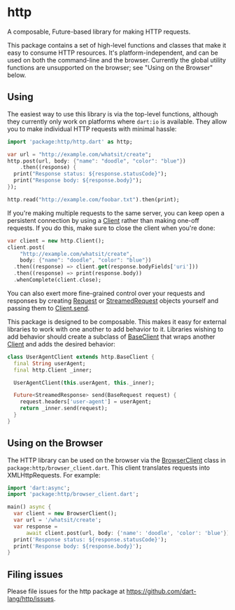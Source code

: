 # http

A composable, Future-based library for making HTTP requests.

This package contains a set of high-level functions and classes that make it
easy to consume HTTP resources. It's platform-independent, and can be used on
both the command-line and the browser. Currently the global utility functions
are unsupported on the browser; see "Using on the Browser" below.

## Using

The easiest way to use this library is via the top-level functions, although
they currently only work on platforms where `dart:io` is available. They allow
you to make individual HTTP requests with minimal hassle:

```dart
import 'package:http/http.dart' as http;

var url = "http://example.com/whatsit/create";
http.post(url, body: {"name": "doodle", "color": "blue"})
    .then((response) {
  print("Response status: ${response.statusCode}");
  print("Response body: ${response.body}");
});

http.read("http://example.com/foobar.txt").then(print);
```

If you're making multiple requests to the same server, you can keep open a
persistent connection by using a [Client][] rather than making one-off requests.
If you do this, make sure to close the client when you're done:

```dart
var client = new http.Client();
client.post(
    "http://example.com/whatsit/create",
    body: {"name": "doodle", "color": "blue"})
  .then((response) => client.get(response.bodyFields['uri']))
  .then((response) => print(response.body))
  .whenComplete(client.close);
```

You can also exert more fine-grained control over your requests and responses by
creating [Request][] or [StreamedRequest][] objects yourself and passing them to
[Client.send][].

[Request]: https://www.dartdocs.org/documentation/http/latest/http/Request-class.html
[StreamedRequest]: https://www.dartdocs.org/documentation/http/latest/http/StreamedRequest-class.html
[Client.send]: https://www.dartdocs.org/documentation/http/latest/http/Client/send.html

This package is designed to be composable. This makes it easy for external
libraries to work with one another to add behavior to it. Libraries wishing to
add behavior should create a subclass of [BaseClient][] that wraps another
[Client][] and adds the desired behavior:

[BaseClient]: https://www.dartdocs.org/documentation/http/latest/http/BaseClient-class.html
[Client]: https://www.dartdocs.org/documentation/http/latest/http/Client-class.html

```dart
class UserAgentClient extends http.BaseClient {
  final String userAgent;
  final http.Client _inner;

  UserAgentClient(this.userAgent, this._inner);

  Future<StreamedResponse> send(BaseRequest request) {
    request.headers['user-agent'] = userAgent;
    return _inner.send(request);
  }
}
```

## Using on the Browser

The HTTP library can be used on the browser via the [BrowserClient][] class in
`package:http/browser_client.dart`. This client translates requests into
XMLHttpRequests. For example:

[BrowserClient]: https://www.dartdocs.org/documentation/http/latest/http.browser_client/BrowserClient-class.html

```dart
import 'dart:async';
import 'package:http/browser_client.dart';

main() async {
  var client = new BrowserClient();
  var url = '/whatsit/create';
  var response =
      await client.post(url, body: {'name': 'doodle', 'color': 'blue'});
  print('Response status: ${response.statusCode}');
  print('Response body: ${response.body}');
}
```

## Filing issues

Please file issues for the http package at <https://github.com/dart-lang/http/issues>.
